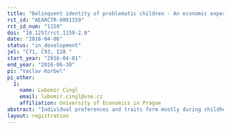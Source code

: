 ```yaml
---
title: "Delinquent identity of problematic children - An economic experiment"
rct_id: "AEARCTR-0001159"
rct_id_num: "1159"
doi: "10.1257/rct.1159-2.0"
date: "2016-04-06"
status: "in_development"
jel: "C71, C93, I28	"
start_year: "2016-04-01"
end_year: "2016-06-30"
pi: "Vaclav Korbel"
pi_other:
  1:
    name: Lubomír Cingl
    email: lubomir.cingl@vse.cz
    affiliation: University of Economics in Prague
abstract: "Individual preferences and traits form mostly during childhood and adolescence and the environment in which children grow up plays an important role in this process. For children with behavioral problems, it is common they are placed into special institutions. There teachers, psychologists and special educators work with children to improve their development. However, it is still unclear what effect those institutions really have on children and their preferences. The present project investigates how the detention centers affect formation of the delinquent identity and subsequent cooperative and norm-violating behavior of problematic children. In order to do this, we run a lab in the field experiment with children and adolescents from detention centers in the Czech Republic. "
layout: registration
---
```


